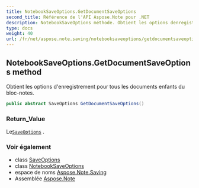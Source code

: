 ```yaml
---
title: NotebookSaveOptions.GetDocumentSaveOptions
second_title: Référence de l'API Aspose.Note pour .NET
description: NotebookSaveOptions méthode. Obtient les options denregistrement pour tous les documents enfants du blocnotes.
type: docs
weight: 40
url: /fr/net/aspose.note.saving/notebooksaveoptions/getdocumentsaveoptions/
---
```

## NotebookSaveOptions.GetDocumentSaveOptions method

Obtient les options d'enregistrement pour tous les documents enfants du bloc-notes.

```csharp
public abstract SaveOptions GetDocumentSaveOptions()
```

### Return_Value

Le[`SaveOptions`](../../saveoptions/) .

### Voir également

* class [SaveOptions](../../saveoptions/)
* class [NotebookSaveOptions](../)
* espace de noms [Aspose.Note.Saving](../../notebooksaveoptions/)
* Assemblée [Aspose.Note](../../../)


